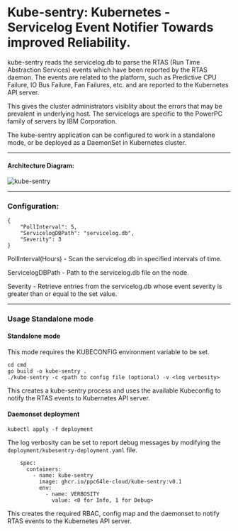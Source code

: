 # Kube-sentry: Kubernetes - Servicelog Event Notifier Towards improved Reliability.

kube-sentry reads the servicelog.db to parse the RTAS (Run Time Abstraction Services) events which have been reported by the RTAS daemon. The events are related to the platform, such as Predictive CPU Failure, IO Bus Failure, Fan Failures, etc. and are reported to the Kubernetes API server. 

This gives the cluster administrators visiblity about the errors that may be prevalent in underlying host. The servicelogs are specific to the PowerPC family of servers by IBM Corporation. 

The kube-sentry application can be configured to work in a standalone mode, or be deployed as a DaemonSet in Kubernetes cluster.

---
#### Architecture Diagram:

![kube-sentry](https://github.com/ppc64le-cloud/kube-sentry/assets/110517346/4f010c90-664d-40f0-b694-15c3744dbefc)


---
### Configuration:

```
{
    "PollInterval": 5,
    "ServicelogDBPath": "servicelog.db",
    "Severity": 3
}
```

PollInterval(Hours) - Scan the servicelog.db in specified intervals of time.

ServicelogDBPath - Path to the servicelog.db file on the node.

Severity - Retrieve entries from the servicelog.db whose event severity is greater than or equal to the set value.

---

### Usage Standalone mode
#### Standalone mode

This mode requires the KUBECONFIG environment variable to be set.

```
cd cmd
go build -o kube-sentry .
./kube-sentry -c <path to config file (optional) -v <log verbosity>
```

This creates a kube-sentry process and uses the available Kubeconfig to notify the RTAS events to Kubernetes API server.

#### Daemonset deployment
` kubectl apply -f deployment `

The log verbosity can be set to report debug messages by modifying the ` deployment/kubesentry-deployment.yaml ` file.
```
    spec:
      containers:
        - name: kube-sentry
          image: ghcr.io/ppc64le-cloud/kube-sentry:v0.1
          env:
            - name: VERBOSITY
              value: <0 for Info, 1 for Debug>
```
This creates the required RBAC, config map and the daemonset to notify RTAS events to the Kubernetes API server.
